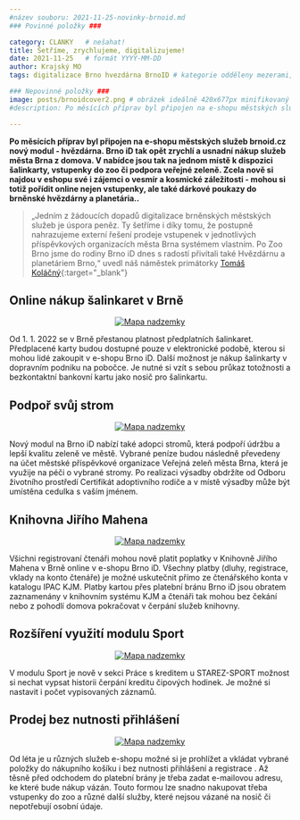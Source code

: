 ```yaml
---
#název souboru: 2021-11-25-novinky-brnoid.md
### Povinné položky ###

category: CLANKY   # nešahat!
title: Šetříme, zrychlujeme, digitalizujeme! 
date: 2021-11-25   # formát YYYY-MM-DD
author: Krajský MO
tags: digitalizace Brno hvezdárna BrnoID # kategorie odděleny mezerami, např. volby zemědělství životní-prostředí piráti (viz https://jihomoravsky.pirati.cz/tags/)

### Nepovinné položky ###
image: posts/brnoidcover2.png # obrázek ideálně 420x677px minifikovaný přes https://tinypng.com/
#description: Po měsících příprav byl připojen na e-shopu městských služeb brnoid.cz nový modul - hvězdárna. Brno iD tak opět zrychlí a usnadní nákup služeb města Brna z domova. V nabídce jsou tak na jednom místě k dispozici šalinkarty, vstupenky do zoo či podpora veřejné zeleně. Zcela nově si najdou v eshopu své i zájemci o vesmír a  kosmické záležitosti -  mohou si totiž pořídit online nejen vstupenky, ale také dárkové poukazy do brněnské hvězdárny a planetária.

---
```

**Po měsících příprav byl připojen na e-shopu městských služeb brnoid.cz nový modul - hvězdárna. Brno iD tak opět zrychlí a usnadní nákup služeb města Brna z domova. V nabídce jsou tak na jednom místě k dispozici šalinkarty, vstupenky do zoo či podpora veřejné zeleně. Zcela nově si najdou v eshopu své i zájemci o vesmír a  kosmické záležitosti -  mohou si totiž pořídit online nejen vstupenky, ale také dárkové poukazy do brněnské hvězdárny a planetária..** 

> „Jedním z žádoucích dopadů digitalizace brněnských městských služeb je úspora peněz. Ty šetříme i díky tomu, že postupně nahrazujeme externí řešení prodeje vstupenek v jednotlivých příspěvkových organizacích města Brna systémem vlastním. Po Zoo Brno jsme do rodiny Brno iD dnes s radostí přivítali také Hvězdárnu a planetáriem Brno,“ uvedl náš náměstek primátorky [Tomáš Koláčný](https://jihomoravsky.pirati.cz/lide/tomas-kolacny/){:target="_blank"}

## Online nákup šalinkaret v Brně
<div style="text-align:center"><a href="https://a.pirati.cz/jihomoravsky/img/posts/brnoidsalina.png" target="_blank">
<img src="https://a.pirati.cz/jihomoravsky/img/posts/brnoidsalina.png" alt="Mapa nadzemky">

</a></div>

Od 1. 1. 2022 se v Brně přestanou platnost předplatních šalinkaret. Předplacené karty budou dostupné pouze v elektronické podobě, kterou si mohou lidé zakoupit v e-shopu Brno iD. Další možnost je nákup  šalinkarty v dopravním podniku na pobočce. Je nutné si vzít s sebou průkaz totožnosti a bezkontaktní bankovní kartu jako nosič pro šalinkartu. 

## Podpoř svůj strom
<div style="text-align:center"><a href="https://a.pirati.cz/jihomoravsky/img/posts/brnoidstrom.png" target="_blank">
<img src="https://a.pirati.cz/jihomoravsky/img/posts/brnoidstrom.png" alt="Mapa nadzemky">

</a></div>

Nový modul na Brno iD nabízí také adopci stromů, která podpoří údržbu a lepší kvalitu zeleně ve městě. Vybrané peníze budou následně převedeny na účet městské příspěvkové organizace Veřejná zeleň města Brna, která je využije na péči o vybrané stromy. Po realizaci výsadby obdržíte od Odboru životního prostředí Certifikát adoptivního rodiče a v místě výsadby může být umístěna cedulka s vaším jménem. 


## Knihovna Jiřího Mahena
<div style="text-align:center"><a href="https://a.pirati.cz/jihomoravsky/img/posts/brnoidknihovna.png" target="_blank">
<img src="https://a.pirati.cz/jihomoravsky/img/posts/brnoidknihovna.png" alt="Mapa nadzemky">

</a></div>

Všichni registrovaní čtenáři mohou nově platit poplatky v Knihovně Jiřího Mahena v Brně online v e-shopu Brno iD. Všechny platby (dluhy, registrace, vklady na konto čtenáře) je možné uskutečnit přímo ze čtenářského konta v katalogu IPAC KJM. Platby kartou přes platební bránu Brno iD jsou obratem zaznamenány v knihovním systému KJM a čtenáři tak mohou bez čekání nebo z pohodlí domova pokračovat v čerpání služeb knihovny. 

## Rozšíření využití modulu Sport
<div style="text-align:center"><a href="https://a.pirati.cz/jihomoravsky/img/posts/brnoidsport.png" target="_blank">
<img src="https://a.pirati.cz/jihomoravsky/img/posts/brnoidsport.png" alt="Mapa nadzemky">

</a></div>

V modulu Sport je nově v sekci Práce s kreditem u STAREZ-SPORT možnost si nechat vypsat historii čerpání kreditu čipových hodinek. Je možné si nastavit i počet vypisovaných záznamů.

## Prodej bez nutnosti přihlášení
<div style="text-align:center"><a href="https://a.pirati.cz/jihomoravsky/img/posts/brnoidposledni2.png" target="_blank">
<img src="https://a.pirati.cz/jihomoravsky/img/posts/brnoidposledni2.png" alt="Mapa nadzemky">

</a></div>

Od léta je u různých služeb e-shopu možné si je prohlížet a vkládat vybrané položky do nákupního košíku i bez nutnosti přihlášení a registrace . Až těsně před odchodem do platební brány je třeba zadat e-mailovou adresu, ke které bude nákup vázán. Touto formou lze snadno nakupovat třeba vstupenky do zoo a různé další služby, které nejsou vázané na nosič či nepotřebují osobní údaje.

